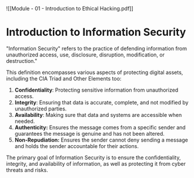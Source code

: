 ![[Module - 01 - Introduction to Ethical Hacking.pdf]]

# Introduction to Information Security
"Information Security" refers to the practice of defending information from unauthorized access, use, disclosure, disruption, modification, or destruction."

This definition encompasses various aspects of protecting digital assets, including the CIA Triad and Other Elements too:

1. **Confidentiality**: Protecting sensitive information from unauthorized access.
2. **Integrity**: Ensuring that data is accurate, complete, and not modified by unauthorized parties.
3. **Availability**: Making sure that data and systems are accessible when needed.
4. **Authenticity:** Ensures the message comes from a specific sender and guarantees the message is genuine and has not been altered.
5. **Non-Repudiation:** Ensures the sender cannot deny sending a message and holds the sender accountable for their actions.

The primary goal of Information Security is to ensure the confidentiality, integrity, and availability of information, as well as protecting it from cyber threats and risks.